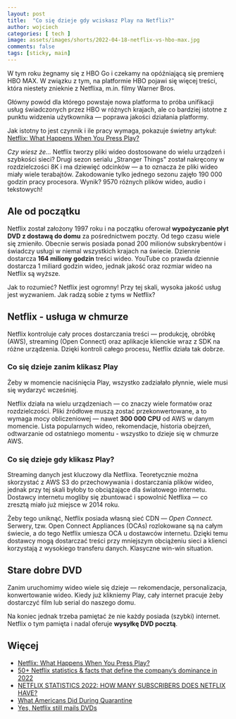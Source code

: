 ```yaml
---
layout: post
title:  "Co się dzieje gdy wciskasz Play na Netflix?"
author: wojciech
categories: [ tech ]
image: assets/images/shorts/2022-04-18-netflix-vs-hbo-max.jpg
comments: false
tags: [sticky, main]
---
```


W tym roku żegnamy się z HBO Go i czekamy na opóźniającą się premierę HBO MAX.
W związku z tym, na platformie HBO pojawi się więcej treści, która niestety znieknie z Netflixa, m.in. filmy Warner
Bros.

Główny powód dla którego powstaje nowa platforma to próba unifikacji usług świadczonych przez HBO w różnych krajach, ale
co bardziej istotne z punktu widzenia użytkownika — poprawa jakości działania platformy.

Jak istotny to jest czynnik i ile pracy wymaga, pokazuje świetny artykuł: [Netflix: What Happens When You Press Play?
](http://highscalability.com/blog/2017/12/11/netflix-what-happens-when-you-press-play.html)

_Czy wiesz że..._ Netflix tworzy pliki wideo dostosowane do wielu urządzeń i szybkości sieci? Drugi sezon serialu
„Stranger Things" został nakręcony w rozdzielczości 8K i ma dziewięć odcinków — a to oznacza że pliki wideo miały wiele
terabajtów. Zakodowanie tylko jednego sezonu zajęło 190 000 godzin pracy procesora. Wynik? 9570 różnych plików wideo,
audio i tekstowych!

<h2>Ale od początku</h2>

Netflix został założony 1997 roku i na początku oferował __wypożyczanie płyt DVD z dostawą do domu__ za pośrednictwem
poczty. Od tego czasu wiele się zmieniło. Obecnie serwis posiada ponad 200 milionów subskrybentów i świadczy usługi w
niemal wszystkich krajach na świecie. Dziennie dostarcza __164 miliony godzin__ treści wideo.
YouTube co prawda dziennie dostarcza 1 miliard godzin wideo, jednak jakość oraz rozmiar wideo na Netflix są wyższe.

Jak to rozumieć? Netflix jest ogromny! Przy tej skali, wysoka jakość usług jest wyzwaniem. Jak radzą sobie z tyms w
Netflix?

<h2>Netflix - usługa w chmurze</h2>

Netflix kontroluje cały proces dostarczania treści — produkcję, obróbkę (AWS), streaming (Open Connect) oraz aplikacje
klienckie wraz z SDK na różne urządzenia. Dzięki kontroli całego procesu, Netflix działa tak dobrze.

<h3>Co się dzieje zanim klikasz Play</h3>
Żeby w momencie naciśnięcia Play, wszystko zadziałało płynnie, wiele musi się wydarzyć wcześniej.

Netflix działa na wielu urządzeniach — co znaczy wiele formatów oraz rozdzielczości. Pliki źródłowe muszą zostać
przekonwertowane, a to wymaga mocy obliczeniowej — nawet __300 000 CPU__ od AWS w danym momencie.
Lista popularnych wideo, rekomendacje, historia obejrzeń, odtwarzanie od ostatniego momentu - wszystko to dzieje się w
chmurze AWS.

<h3>Co się dzieje gdy klikasz Play?</h3>

Streaming danych jest kluczowy dla Netflixa. Teoretycznie można skorzystać z AWS S3 do przechowywania i dostarczania
plików wideo, jednak przy tej skali byłoby to obciążające dla światowego internetu. Dostawcy internetu mogliby się
zbuntować i spowolnić Netflixa — co zresztą miało już miejsce w 2014 roku.

Żeby tego uniknąć, Netflix posiada własną sieć CDN — _Open Connect_. Serwery, tzw. Open Connect Appliances (OCAs)
rozlokowane są na całym świecie, a do tego Netflix umiesza OCA u dostawców internetu. Dzięki temu dostawcy mogą
dostarczać treści przy mniejszym obciążeniu sieci a klienci korzystają z wysokiego transferu danych. Klasyczne win-win
situation.

<h2>Stare dobre DVD</h2>
Zanim uruchomimy wideo wiele się dzieje — rekomendacje, personalizacja, konwertowanie wideo. Kiedy już klikniemy Play,
cały internet pracuje żeby dostarczyć film lub serial do naszego domu.

Na koniec jednak trzeba pamiętać że nie każdy posiada (szybki) internet. Netflix o tym pamięta i nadal oferuje __wysyłkę
DVD pocztą__.

<h2>Więcej</h2>
<ul>
<li><a href="http://highscalability.com/blog/2017/12/11/netflix-what-happens-when-you-press-play.html">Netflix: What Happens When You Press Play?</a></li>
<li><a href="https://www.comparitech.com/blog/vpn-privacy/netflix-statistics-facts-figures">50+ Netflix statistics & facts that define the company’s dominance in 2022</a></li>
<li><a href="https://earthweb.com/netflix-statistics/">NETFLIX STATISTICS 2022: HOW MANY SUBSCRIBERS DOES NETFLIX HAVE?</a></li>
<li><a href="https://hotdog.com/tv/stream/netflix/during-quarantine/">What Americans Did During Quarantine</a></li>
<li><a href="https://www.businessinsider.nl/does-netflix-still-mail-dvds?international=true&r=US">Yes, Netflix still mails DVDs</a></li>
</ul>

